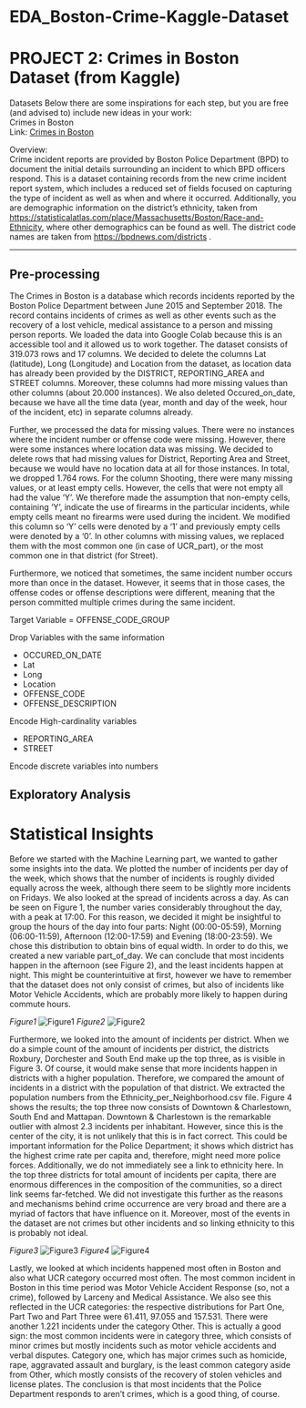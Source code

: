 # EDA_Boston-Crime-Kaggle-Dataset


# PROJECT 2: Crimes in Boston Dataset (from Kaggle)

Datasets 
Below there are some inspirations for each step, but you are free (and advised
to) include new ideas in your work:  
Crimes in Boston  
Link: [Crimes in Boston](https://www.kaggle.com/datasets/AnalyzeBoston/crimes-in-boston)
 
Overview:  
Crime incident reports are provided by Boston Police Department (BPD) to document
the initial details surrounding an incident to which BPD officers respond. This is a dataset
containing records from the new crime incident report system, which includes a reduced
set of fields focused on capturing the type of incident as well as when and where it
occurred.
Additionally, you are  demographic information on the district’s ethnicity, taken from
https://statisticalatlas.com/place/Massachusetts/Boston/Race-and-Ethnicity, where
other demographics can be found as well. The district code names are taken from
https://bpdnews.com/districts .
  
---
## **Pre-processing**

The Crimes in Boston is a database which records incidents reported by the Boston Police Department between June 2015 and September 2018. The record contains incidents of crimes as well as other events such as the recovery of a lost vehicle, medical assistance to a person and missing person reports. We loaded the data into Google Colab because this is an accessible tool and it allowed us to work together. The dataset consists of 319.073 rows and 17 columns. We decided to delete the columns Lat (latitude), Long (Longitude) and Location from the dataset, as location data has already been provided by the DISTRICT, REPORTING_AREA and STREET columns. Moreover, these columns had more missing values than other columns (about 20.000 instances). We also deleted Occured_on_date, because we have all the time data (year, month and day of the week, hour of the incident, etc) in separate columns already.

Further, we processed the data for missing values. There were no instances where the incident number or offense code were missing. However, there were some instances where location data was missing. We decided to delete rows that had missing values for District, Reporting Area and Street, because we would have no location data at all for those instances. In total, we dropped 1.764 rows. For the column Shooting, there were many missing values, or at least empty cells. However, the cells that were not empty all had the value ‘Y’. We therefore made the assumption that non-empty cells, containing ‘Y’, indicate the use of firearms in the particular incidents, while empty cells meant no firearms were used during the incident. We modified this column so ‘Y’ cells were denoted by a ‘1’ and previously empty cells were denoted by a ‘0’. In other columns with missing values, we replaced them with the most common one (in case of UCR_part), or the most common one in that district (for Street). 

Furthermore, we noticed that sometimes, the same incident number occurs more than once in the dataset. However, it seems that in those cases, the offense codes or offense descriptions were different, meaning that the person committed multiple crimes during the same incident. 


Target Variable = OFFENSE_CODE_GROUP

Drop Variables with the same information
- OCCURED_ON_DATE
- Lat
- Long
- Location
- OFFENSE_CODE
- OFFENSE_DESCRIPTION

Encode High-cardinality variables 
- REPORTING_AREA
- STREET

Encode discrete variables into numbers

## Exploratory Analysis
# Statistical Insights
Before we started with the Machine Learning part, we wanted to gather some insights into the data. We plotted the number of incidents per day of the week, which shows that the number of incidents is roughly divided equally across the week, although there seem to be slightly more incidents on Fridays. We also looked at the spread of incidents across a day. As can be seen on Figure 1, the number varies considerably throughout the day, with a peak at 17:00. For this reason, we decided it might be insightful to group the hours of the day into four parts: Night (00:00-05:59), Morning (06:00-11:59), Afternoon (12:00-17:59) and Evening (18:00-23:59). We chose this distribution to obtain bins of equal width. In order to do this, we created a new variable part_of_day. We can conclude that most incidents happen in the afternoon (see Figure 2), and the least incidents happen at night. This might be counterintuitive at first, however we have to remember that the dataset does not only consist of crimes, but also of incidents like Motor Vehicle Accidents, which are probably more likely to happen during commute hours. 

*Figure1*
![Figure1](https://user-images.githubusercontent.com/117380503/225674752-9d258e18-c519-4ac9-b573-5d38300981ab.png)
*Figure2*
![Figure2](https://user-images.githubusercontent.com/117380503/225675117-1f4d75b3-b0ff-49e5-bd9f-504cf1ea7a3d.png)

Furthermore, we looked into the amount of incidents per district. When we do a simple count of the amount of incidents per district, the districts Roxbury, Dorchester and South End make up the top three, as is visible in Figure 3. Of course, it would make sense that more incidents happen in districts with a higher population. Therefore, we compared the amount of incidents in a district with the population of that district. We extracted the population numbers from the Ethnicity_per_Neighborhood.csv file. Figure 4 shows the results; the top three now consists of Downtown & Charlestown, South End and Mattapan. Downtown & Charlestown is the remarkable outlier with almost 2.3 incidents per inhabitant. However, since this is the center of the city, it is not unlikely that this is in fact correct. This could be important information for the Police Department; it shows which district has the highest crime rate per capita and, therefore, might need more police forces. Additionally, we do not immediately see a link to ethnicity here. In the top three districts for total amount of incidents per capita, there are enormous differences in the composition of the communities, so a direct link seems far-fetched. We did not investigate this further as the reasons and mechanisms behind crime occurrence are very broad and there are a myriad of factors that have influence on it. Moreover, most of the events in the dataset are not crimes but other incidents and so linking ethnicity to this is probably not ideal.

*Figure3*
![Figure3](https://user-images.githubusercontent.com/117380503/225675676-79fff794-3c35-4d89-849a-2b10d4d916c5.png)
*Figure4*
![Figure4](https://user-images.githubusercontent.com/117380503/225675690-57b44df7-e268-4921-ad6e-3d75b76a4501.png)

Lastly, we looked at which incidents happened most often in Boston and also what UCR category occurred most often. The most common incident in Boston in this time period was Motor Vehicle Accident Response (so, not a crime), followed by Larceny and Medical Assistance. We also see this reflected in the UCR categories: the respective distributions for Part One, Part Two and Part Three were 61.411, 97.055 and 157.531. There were another 1.221 incidents under the category Other. This is actually a good sign: the most common incidents were in category three, which consists of minor crimes but mostly incidents such as motor vehicle accidents and verbal disputes. Category one, which has major crimes such as homicide, rape, aggravated assault and burglary, is the least common category aside from Other, which mostly consists of the recovery of stolen vehicles and license plates. The conclusion is that most incidents that the Police Department responds to aren’t crimes, which is a good thing, of course. 
